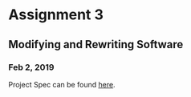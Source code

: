 # Assignment 3
## Modifying and Rewriting Software
### Feb 2, 2019
Project Spec can be found [here](https://web.cs.ucla.edu/classes/winter19/cs35L/assign/assign3.html).
